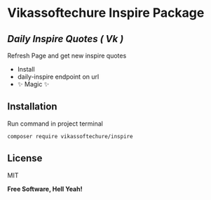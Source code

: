 # Vikassoftechure Inspire Package
## _Daily Inspire Quotes ( Vk )_

Refresh Page and get new inspire quotes

- Install
- daily-inspire endpoint on url
- ✨ Magic ✨

## Installation


Run command in project terminal

```sh
composer require vikassoftechure/inspire
```


## License

MIT

**Free Software, Hell Yeah!**
